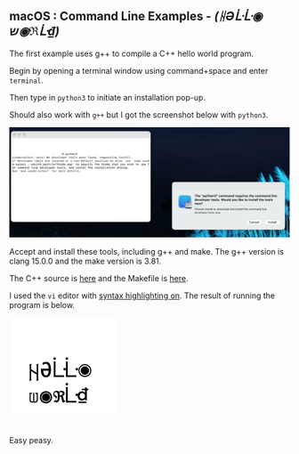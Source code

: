
## macOS : Command Line Examples - *(ᚺƏᒹᒹ◉  ש◉ℜᒹ₫)*

The first example uses g++ to compile a C++ hello world program.

Begin by opening a terminal window using command+space and enter ```terminal```.

Then type in ```python3``` to initiate an installation pop-up. 

Should also work with ```g++``` but I got the screenshot below with ```python3```.

<img src="2401-developer_tools-02.jpg" width=800px>

Accept and install these tools, including g++ and make. The g++ version is clang 15.0.0 and the make version is 3.81.

The C++ source is [here](hello_world.cc) and the Makefile is [here](Makefile). 

I used the ```vi``` editor with [syntax highlighting on](https://apple.stackexchange.com/questions/320287/how-do-i-enable-syntax-highlighting-in-vim-on-mac). The result of running the program is below.

<img src="2401-hello_world.png">

Easy peasy.

